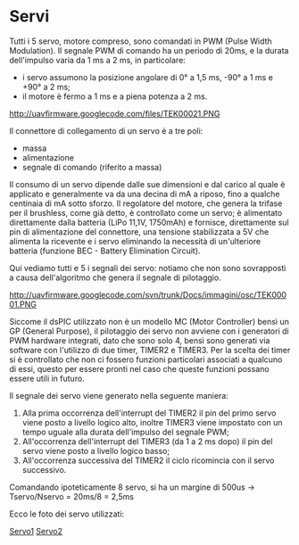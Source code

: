 # Servi #

Tutti i 5 servo, motore compreso, sono comandati in PWM (Pulse Width Modulation).
Il segnale PWM di comando ha un periodo di 20ms, e la durata dell'impulso varia da 1 ms a 2 ms, in particolare:

  * i servo assumono la posizione angolare di 0° a 1,5 ms, -90° a 1 ms e +90° a 2 ms;
  * il motore è fermo a 1 ms e a piena potenza a 2 ms.

http://uavfirmware.googlecode.com/files/TEK00021.PNG

Il connettore di collegamento di un servo è a tre poli:
  * massa
  * alimentazione
  * segnale di comando (riferito a massa)

Il consumo di un servo dipende dalle sue dimensioni e dal carico al quale è applicato e generalmente va da una decina di mA a riposo, fino a qualche centinaia di mA sotto sforzo.
Il regolatore del motore, che genera la trifase per il brushless, come già detto, è controllato come un servo;
è alimentato direttamente dalla batteria (LiPo 11,1V, 1750mAh) e fornisce, direttamente sul pin di alimentazione del connettore, una tensione stabilizzata a 5V che alimenta la ricevente e i servo eliminando la necessità di un'ulteriore batteria (funzione BEC - Battery Elimination Circuit).


Qui vediamo tutti e 5 i segnali dei servo: notiamo che non sono sovrapposti a causa dell'algoritmo che genera il segnale di pilotaggio.

http://uavfirmware.googlecode.com/svn/trunk/Docs/immagini/osc/TEK00001.PNG

Siccome il dsPIC utilizzato non è un modello MC (Motor Controller) bensì un GP (General Purpose), il pilotaggio dei servo non avviene con i generatori di PWM hardware integrati, dato che sono solo 4, bensì sono generati via software con l'utilizzo di due timer, TIMER2 e TIMER3.
Per la scelta dei timer si è controllato che non ci fossero funzioni particolari associati a qualcuno di essi, questo per essere pronti nel caso che queste funzioni possano essere utili in futuro.

Il segnale dei servo viene generato nella seguente maniera:
  1. Alla prima occorrenza dell'interrupt del TIMER2 il pin del primo servo viene posto a livello logico alto, inoltre TIMER3 viene impostato con un tempo uguale alla durata dell'impulso del segnale PWM;
  1. All'occorrenza dell'interrupt del TIMER3 (da 1 a 2 ms dopo) il pin del servo viene posto a livello logico basso;
  1. All'occorrenza successiva del TIMER2 il ciclo ricomincia con il servo successivo.

Comandando ipoteticamente 8 servo, si ha un margine di 500us -> Tservo/Nservo = 20ms/8 = 2,5ms


Ecco le foto dei servo utilizzati:

[Servo1](http://uavfirmware.googlecode.com/svn/trunk/Docs/immagini/servo1.jpg)
[Servo2](http://uavfirmware.googlecode.com/svn/trunk/Docs/immagini/servo2.jpg)